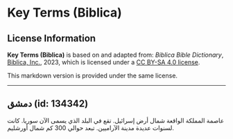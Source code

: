 # Key Terms (Biblica)

## License Information

**Key Terms (Biblica)** is based on and adapted from: _Biblica Bible Dictionary_, [Biblica, Inc.](https://www.biblica.com/), 2023, which is licensed under a [CC BY-SA 4.0 license](https://creativecommons.org/licenses/by-sa/4.0/legalcode.en).

This markdown version is provided under the same license.



--------------------------------

## دمشق (id: 134342)

عاصمة المملكة الواقعة شمال أرض إسرائيل. تقع في البلد الذي يسمى الآن سوريا. كانت لسنوات عديدة مدينة الآراميين. تبعد حوالي 300 كم شمال أورشليم.


